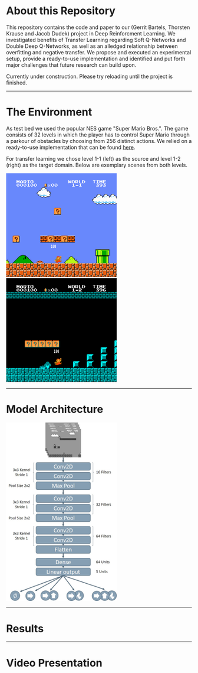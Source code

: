 # About this Repository

This repository contains the code and paper to our (Gerrit Bartels, Thorsten Krause and Jacob Dudek) project in Deep Reinforcment Learning. We investigated benefits of Transfer Learning regarding Soft Q-Networks and Double Deep Q-Networks, as well as an alledged relationship between overfitting and negative transfer. We propose and executed an experimental setup, provide a ready-to-use implementation and identified and put forth major challenges that future research can build upon. 

Currently under construction. Please try reloading until the project is finished. 

---
# The Environment

As test bed we used the popular NES game "Super Mario Bros.". The game consists of 32 levels in which the player has to control Super Mario through a parkour of obstacles by choosing from 256 distinct actions. We relied on a ready-to-use implementation that can be found [here](https://pypi.org/project/gym-super-mario-bros/).

For transfer learning we chose level 1-1 (left) as the source and level 1-2 (right) as the target domain. Below are exemplary scenes from both levels.

<p float="left">
  <img src="https://github.com/jmdudek/DRL-for-SuperMarioBros/blob/main/Visualizations/level_1_1.png" width="300" />
  <img src="https://github.com/jmdudek/DRL-for-SuperMarioBros/blob/main/Visualizations/level_1_2.png" width="300" />
</p>

---
# Model Architecture

<p float="left">
  <img src="https://github.com/jmdudek/DRL-for-SuperMarioBros/blob/main/Visualizations/model_architecture.jpg" width="300" />
</p>

--- 
# Results

---
# Video Presentation

